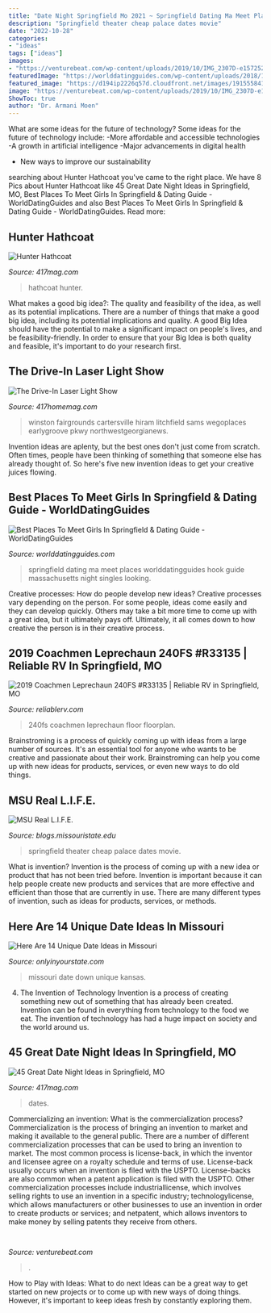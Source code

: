 ```yaml
---
title: "Date Night Springfield Mo 2021 ~ Springfield Dating Ma Meet Places Worlddatingguides Hook Guide Massachusetts Night Singles Looking"
description: "Springfield theater cheap palace dates movie"
date: "2022-10-28"
categories:
- "ideas"
tags: ["ideas"]
images:
- "https://venturebeat.com/wp-content/uploads/2019/10/IMG_2307D-e1572529138577.jpeg"
featuredImage: "https://worlddatingguides.com/wp-content/uploads/2018/10/hook-pick-up-bars-springfield-ladies-night-get-laid.jpg"
featured_image: "https://d194ip2226q57d.cloudfront.net/images/191555841_120587526852529_1719075.2e16d0ba.fill-1200x650.jpg"
image: "https://venturebeat.com/wp-content/uploads/2019/10/IMG_2307D-e1572529138577.jpeg"
ShowToc: true
author: "Dr. Armani Moen"
---
```



What are some ideas for the future of technology?
Some ideas for the future of technology include: 
-More affordable and accessible technologies 
-A growth in artificial intelligence 
-Major advancements in digital health 
- New ways to improve our sustainability

	

		
searching about Hunter Hathcoat you've came to the right place. We have 8 Pics about Hunter Hathcoat like 45 Great Date Night Ideas in Springfield, MO, Best Places To Meet Girls In Springfield &amp; Dating Guide - WorldDatingGuides and also Best Places To Meet Girls In Springfield &amp; Dating Guide - WorldDatingGuides. Read more:
		
    
## Hunter Hathcoat

<img loading=lazy src="https://d194ip2226q57d.cloudfront.net/images/hunterhathcoatcaleventjan31.original.jpg" onerror="this.onerror=null;this.src='https://tse4.mm.bing.net/th?id=OIP.Jy8nc7u0kxS1qOEBZtQYgQHaD4&amp;pid=15.1';" alt="Hunter Hathcoat">

_Source: 417mag.com_

>hathcoat hunter. 

	

What makes a good big idea?: The quality and feasibility of the idea, as well as its potential implications.
There are a number of things that make a good big idea, including its potential implications and quality. A good Big Idea should have the potential to make a significant impact on people's lives, and be feasibility-friendly. In order to ensure that your Big Idea is both quality and feasible, it's important to do your research first.

    
## The Drive-In Laser Light Show

<img loading=lazy src="https://d194ip2226q57d.cloudfront.net/images/191555841_120587526852529_1719075.2e16d0ba.fill-1200x650.jpg" onerror="this.onerror=null;this.src='https://tse1.mm.bing.net/th?id=OIP.bkhagKzDJhk3rHgjNdJ7xwHaEA&amp;pid=15.1';" alt="The Drive-In Laser Light Show">

_Source: 417homemag.com_

>winston fairgrounds cartersville hiram litchfield sams wegoplaces earlygroove pkwy northwestgeorgianews. 

	

Invention ideas are aplenty, but the best ones don't just come from scratch. Often times, people have been thinking of something that someone else has already thought of. So here's five new invention ideas to get your creative juices flowing.

    
## Best Places To Meet Girls In Springfield &amp; Dating Guide - WorldDatingGuides

<img loading=lazy src="https://worlddatingguides.com/wp-content/uploads/2018/10/hook-pick-up-bars-springfield-ladies-night-get-laid.jpg" onerror="this.onerror=null;this.src='https://tse2.mm.bing.net/th?id=OIP.XIz7fYsHUbGucxPThzuzpQHaE7&amp;pid=15.1';" alt="Best Places To Meet Girls In Springfield &amp; Dating Guide - WorldDatingGuides">

_Source: worlddatingguides.com_

>springfield dating ma meet places worlddatingguides hook guide massachusetts night singles looking. 

	

Creative processes: How do people develop new ideas?
Creative processes vary depending on the person. For some people, ideas come easily and they can develop quickly. Others may take a bit more time to come up with a great idea, but it ultimately pays off. Ultimately, it all comes down to how creative the person is in their creative process.

    
## 2019 Coachmen Leprechaun 240FS #R33135 | Reliable RV In Springfield, MO

<img loading=lazy src="https://www.reliablerv.com/base_beta/coachmen/Leprechaun C 4500 Chevy/240FS/2019/floorplan/16040885452726_240FS_FP_19.jpg" onerror="this.onerror=null;this.src='https://tse3.mm.bing.net/th?id=OIP.et2XEycuebUoXhmTzb6HOAHaDt&amp;pid=15.1';" alt="2019 Coachmen Leprechaun 240FS #R33135 | Reliable RV in Springfield, MO">

_Source: reliablerv.com_

>240fs coachmen leprechaun floor floorplan. 

	

Brainstroming is a process of quickly coming up with ideas from a large number of sources. It's an essential tool for anyone who wants to be creative and passionate about their work. Brainstroming can help you come up with new ideas for products, services, or even new ways to do old things.

    
## MSU Real L.I.F.E.

<img loading=lazy src="http://i207.photobucket.com/albums/bb52/moviejs/2007_0715july200700072.jpg" onerror="this.onerror=null;this.src='https://tse1.mm.bing.net/th?id=OIP.v4JUzqPj24BUsqzha9qImAHaFm&amp;pid=15.1';" alt="MSU Real L.I.F.E.">

_Source: blogs.missouristate.edu_

>springfield theater cheap palace dates movie. 

	

What is invention?
Invention is the process of coming up with a new idea or product that has not been tried before. Invention is important because it can help people create new products and services that are more effective and efficient than those that are currently in use. There are many different types of invention, such as ideas for products, services, or methods.

    
## Here Are 14 Unique Date Ideas In Missouri

<img loading=lazy src="http://cdn.onlyinyourstate.com/wp-content/uploads/2015/10/8.2.-Up-Down-700x394.jpg" onerror="this.onerror=null;this.src='https://tse3.mm.bing.net/th?id=OIP.j_27RWb_PEmbYI8UyMaiegHaEK&amp;pid=15.1';" alt="Here Are 14 Unique Date Ideas in Missouri">

_Source: onlyinyourstate.com_

>missouri date down unique kansas. 

	

4. The Invention of Technology
Invention is a process of creating something new out of something that has already been created. Invention can be found in everything from technology to the food we eat. The invention of technology has had a huge impact on society and the world around us.

    
## 45 Great Date Night Ideas In Springfield, MO

<img loading=lazy src="https://d194ip2226q57d.cloudfront.net/images/Great-Dates_Springfield-Art-Museum_CO-Springfie.original.jpg" onerror="this.onerror=null;this.src='https://tse2.mm.bing.net/th?id=OIP.3rvUfDWreR24977AAljwSQHaKX&amp;pid=15.1';" alt="45 Great Date Night Ideas in Springfield, MO">

_Source: 417mag.com_

>dates. 

	

Commercializing an invention: What is the commercialization process?
Commercialization is the process of bringing an invention to market and making it available to the general public. There are a number of different commercialization processes that can be used to bring an invention to market. The most common process is license-back, in which the inventor and licensee agree on a royalty schedule and terms of use. License-back usually occurs when an invention is filed with the USPTO. License-backs are also common when a patent application is filed with the USPTO. Other commercialization processes include industriallicense, which involves selling rights to use an invention in a specific industry; technologylicense, which allows manufacturers or other businesses to use an invention in order to create products or services; and netpatent, which allows inventors to make money by selling patents they receive from others.

    
## 

<img loading=lazy src="https://venturebeat.com/wp-content/uploads/2019/10/IMG_2307D-e1572529138577.jpeg" onerror="this.onerror=null;this.src='https://tse3.mm.bing.net/th?id=OIP.JH5oeQG4IfebxWuL_cwUiQHaFj&amp;pid=15.1';" alt="">

_Source: venturebeat.com_

>. 

	

How to Play with Ideas: What to do next
Ideas can be a great way to get started on new projects or to come up with new ways of doing things. However, it's important to keep ideas fresh by constantly exploring them.

